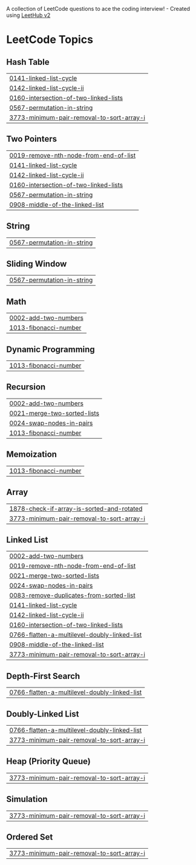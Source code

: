 A collection of LeetCode questions to ace the coding interview! - Created using [LeetHub v2](https://github.com/arunbhardwaj/LeetHub-2.0)
<!---LeetCode Topics Start-->
# LeetCode Topics
## Hash Table
|  |
| ------- |
| [0141-linked-list-cycle](https://github.com/Gouthami32/DSA/tree/master/0141-linked-list-cycle) |
| [0142-linked-list-cycle-ii](https://github.com/Gouthami32/DSA/tree/master/0142-linked-list-cycle-ii) |
| [0160-intersection-of-two-linked-lists](https://github.com/Gouthami32/DSA/tree/master/0160-intersection-of-two-linked-lists) |
| [0567-permutation-in-string](https://github.com/Gouthami32/DSA/tree/master/0567-permutation-in-string) |
| [3773-minimum-pair-removal-to-sort-array-i](https://github.com/Gouthami32/DSA/tree/master/3773-minimum-pair-removal-to-sort-array-i) |
## Two Pointers
|  |
| ------- |
| [0019-remove-nth-node-from-end-of-list](https://github.com/Gouthami32/DSA/tree/master/0019-remove-nth-node-from-end-of-list) |
| [0141-linked-list-cycle](https://github.com/Gouthami32/DSA/tree/master/0141-linked-list-cycle) |
| [0142-linked-list-cycle-ii](https://github.com/Gouthami32/DSA/tree/master/0142-linked-list-cycle-ii) |
| [0160-intersection-of-two-linked-lists](https://github.com/Gouthami32/DSA/tree/master/0160-intersection-of-two-linked-lists) |
| [0567-permutation-in-string](https://github.com/Gouthami32/DSA/tree/master/0567-permutation-in-string) |
| [0908-middle-of-the-linked-list](https://github.com/Gouthami32/DSA/tree/master/0908-middle-of-the-linked-list) |
## String
|  |
| ------- |
| [0567-permutation-in-string](https://github.com/Gouthami32/DSA/tree/master/0567-permutation-in-string) |
## Sliding Window
|  |
| ------- |
| [0567-permutation-in-string](https://github.com/Gouthami32/DSA/tree/master/0567-permutation-in-string) |
## Math
|  |
| ------- |
| [0002-add-two-numbers](https://github.com/Gouthami32/DSA/tree/master/0002-add-two-numbers) |
| [1013-fibonacci-number](https://github.com/Gouthami32/DSA/tree/master/1013-fibonacci-number) |
## Dynamic Programming
|  |
| ------- |
| [1013-fibonacci-number](https://github.com/Gouthami32/DSA/tree/master/1013-fibonacci-number) |
## Recursion
|  |
| ------- |
| [0002-add-two-numbers](https://github.com/Gouthami32/DSA/tree/master/0002-add-two-numbers) |
| [0021-merge-two-sorted-lists](https://github.com/Gouthami32/DSA/tree/master/0021-merge-two-sorted-lists) |
| [0024-swap-nodes-in-pairs](https://github.com/Gouthami32/DSA/tree/master/0024-swap-nodes-in-pairs) |
| [1013-fibonacci-number](https://github.com/Gouthami32/DSA/tree/master/1013-fibonacci-number) |
## Memoization
|  |
| ------- |
| [1013-fibonacci-number](https://github.com/Gouthami32/DSA/tree/master/1013-fibonacci-number) |
## Array
|  |
| ------- |
| [1878-check-if-array-is-sorted-and-rotated](https://github.com/Gouthami32/DSA/tree/master/1878-check-if-array-is-sorted-and-rotated) |
| [3773-minimum-pair-removal-to-sort-array-i](https://github.com/Gouthami32/DSA/tree/master/3773-minimum-pair-removal-to-sort-array-i) |
## Linked List
|  |
| ------- |
| [0002-add-two-numbers](https://github.com/Gouthami32/DSA/tree/master/0002-add-two-numbers) |
| [0019-remove-nth-node-from-end-of-list](https://github.com/Gouthami32/DSA/tree/master/0019-remove-nth-node-from-end-of-list) |
| [0021-merge-two-sorted-lists](https://github.com/Gouthami32/DSA/tree/master/0021-merge-two-sorted-lists) |
| [0024-swap-nodes-in-pairs](https://github.com/Gouthami32/DSA/tree/master/0024-swap-nodes-in-pairs) |
| [0083-remove-duplicates-from-sorted-list](https://github.com/Gouthami32/DSA/tree/master/0083-remove-duplicates-from-sorted-list) |
| [0141-linked-list-cycle](https://github.com/Gouthami32/DSA/tree/master/0141-linked-list-cycle) |
| [0142-linked-list-cycle-ii](https://github.com/Gouthami32/DSA/tree/master/0142-linked-list-cycle-ii) |
| [0160-intersection-of-two-linked-lists](https://github.com/Gouthami32/DSA/tree/master/0160-intersection-of-two-linked-lists) |
| [0766-flatten-a-multilevel-doubly-linked-list](https://github.com/Gouthami32/DSA/tree/master/0766-flatten-a-multilevel-doubly-linked-list) |
| [0908-middle-of-the-linked-list](https://github.com/Gouthami32/DSA/tree/master/0908-middle-of-the-linked-list) |
| [3773-minimum-pair-removal-to-sort-array-i](https://github.com/Gouthami32/DSA/tree/master/3773-minimum-pair-removal-to-sort-array-i) |
## Depth-First Search
|  |
| ------- |
| [0766-flatten-a-multilevel-doubly-linked-list](https://github.com/Gouthami32/DSA/tree/master/0766-flatten-a-multilevel-doubly-linked-list) |
## Doubly-Linked List
|  |
| ------- |
| [0766-flatten-a-multilevel-doubly-linked-list](https://github.com/Gouthami32/DSA/tree/master/0766-flatten-a-multilevel-doubly-linked-list) |
| [3773-minimum-pair-removal-to-sort-array-i](https://github.com/Gouthami32/DSA/tree/master/3773-minimum-pair-removal-to-sort-array-i) |
## Heap (Priority Queue)
|  |
| ------- |
| [3773-minimum-pair-removal-to-sort-array-i](https://github.com/Gouthami32/DSA/tree/master/3773-minimum-pair-removal-to-sort-array-i) |
## Simulation
|  |
| ------- |
| [3773-minimum-pair-removal-to-sort-array-i](https://github.com/Gouthami32/DSA/tree/master/3773-minimum-pair-removal-to-sort-array-i) |
## Ordered Set
|  |
| ------- |
| [3773-minimum-pair-removal-to-sort-array-i](https://github.com/Gouthami32/DSA/tree/master/3773-minimum-pair-removal-to-sort-array-i) |
<!---LeetCode Topics End-->
